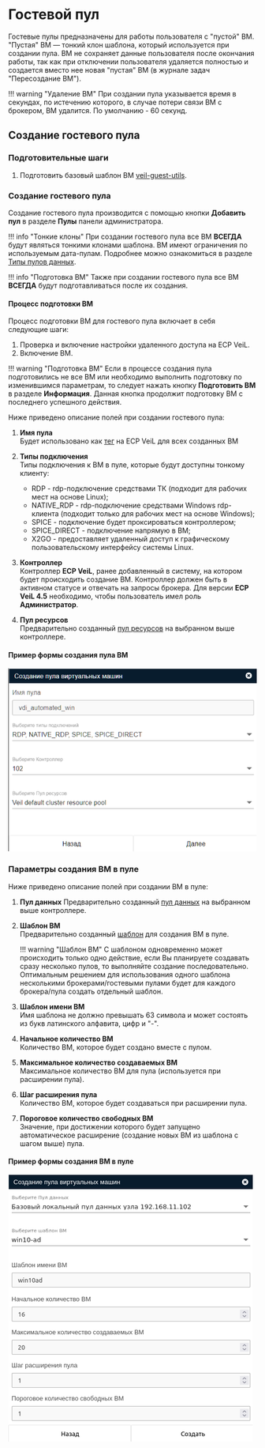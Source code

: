 # Гостевой пул

Гостевые пулы предназначены для работы пользователя с "пустой" ВМ. "Пустая" ВМ — тонкий клон шаблона, 
который используется при создании пула. ВМ не сохраняет данные пользователя после окончания работы, 
так как при отключении пользователя удаляется полностью и создается вместо нее новая "пустая" ВМ 
(в журнале задач "Пересоздание ВМ"). 

!!! warning "Удаление ВМ"
        При создании пула указывается время в секундах, по истечению которого, в случае потери связи ВМ с брокером, 
        ВМ удалится. По умолчанию - 60 секунд.

## Создание гостевого пула

### Подготовительные шаги
1. Подготовить базовый шаблон ВМ [veil-guest-utils](../vm/guest_agent.md).

### Создание гостевого пула
Создание гостевого пула производится с помощью кнопки **Добавить пул** в разделе **Пулы** панели администратора.

!!! info "Тонкие клоны"
        При создании гостевого пула все ВМ **ВСЕГДА** будут являться тонкими клонами шаблона. ВМ
        имеют ограничения по используемым дата-пулам. Подробнее можно ознакомиться в разделе 
        [Типы пулов данных](https://veil.mashtab.org/docs/base/operator_guide/storage/info).

!!! info "Подготовка ВМ"
        Также при создании гостевого пула все ВМ **ВСЕГДА** будут подготавливаться после их создания. 

#### Процесс подготовки ВМ
Процесс подготовки ВМ для гостевого пула включает в себя следующие шаги:

1. Проверка и включение настройки удаленного доступа на ECP VeiL.
1. Включение ВМ.

!!! warning "Подготовка ВМ"
    Если в процессе создания пула подготовились не все ВМ или необходимо выполнить подготовку по изменившимся параметрам,
    то следует нажать кнопку **Подготовить ВМ** в разделе **Информация**. Данная кнопка продолжит подготовку ВМ с последнего 
    успешного действия. 

Ниже приведено описание полей при создании гостевого пула:

1. **Имя пула**  
Будет использовано как [тег](https://veil.mashtab.org/docs/base/operator_guide/domains/tags) на ECP VeiL для всех созданных ВМ

1. **Типы подключения**  
    Типы подключения к ВМ в пуле, которые будут доступны тонкому клиенту:
   
    - RDP - rdp-подключение средствами ТК (подходит для рабочих мест на основе Linux);
    - NATIVE_RDP - rdp-подключение средствами Windows rdp-клиента (подходит только для рабочих мест на основе Windows);
    - SPICE - подключение будет проксироваться контроллером;
    - SPICE_DIRECT - подключение напрямую в ВМ;
    - X2GO - предоставляет удаленный доступ к графическому пользовательскому интерфейсу системы Linux.

1. **Контроллер**  
Контроллер **ECP VeiL**, ранее добавленный в систему, на котором будет происходить создание ВМ.
Контроллер должен быть в активном статусе и отвечать на запросы брокера. Для версии **ECP VeiL 4.5** 
необходимо, чтобы пользователь имел роль **Администратор**.

1. **Пул ресурсов**  
Предварительно созданный [пул ресурсов](https://veil.mashtab.org/docs/base/operator_guide/resource_pools) на выбранном выше контроллере.

#### Пример формы создания пула ВМ
![image](../../_assets/vdi/pool/autopool_v3_1.png)

### Параметры создания ВМ в пуле

Ниже приведено описание полей при создании ВМ в пуле:

1. **Пул данных**
    Предварительно созданный [пул данных](https://veil.mashtab.org/docs/base/operator_guide/storage/datapools) 
    на выбранном выше контроллере.

2. **Шаблон ВМ**  
Предварительно созданный [шаблон](https://veil.mashtab.org/docs/base/operator_guide/domains/templates) для создания ВМ в пуле.
    
    !!! warning "Шаблон ВМ"
        С шаблоном одновременно может происходить только одно действие, если Вы планируете создавать сразу
        несколько пулов, то выполняйте создание последовательно. Оптимальным решением для использования одного шаблона
        несколькими брокерами/гостевыми пулами будет для каждого брокера/пула создать отдельный шаблон.

3. **Шаблон имени ВМ**  
Имя шаблона не должно превышать 63 символа и может состоять из букв латинского алфавита, цифр и "-". 

4. **Начальное количество ВМ**  
Количество ВМ, которое будет создано вместе с пулом.

5. **Максимальное количество создаваемых ВМ**  
Максимальное количество ВМ для пула (используется при расширении пула).

6. **Шаг расширения пула**  
Количество ВМ, которое будет создаваться при расширении пула.

7. **Пороговое количество свободных ВМ**  
Значение, при достижении которого будет запущено автоматическое расширение (создание новых ВМ из шаблона с шагом выше) пула. 

#### Пример формы создания ВМ в пуле
![image](../../_assets/vdi/pool/guestpool.png)
